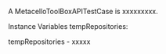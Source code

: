 A MetacelloToolBoxAPITestCase is xxxxxxxxx.Instance Variables	tempRepositories:		<Object>tempRepositories	- xxxxx
